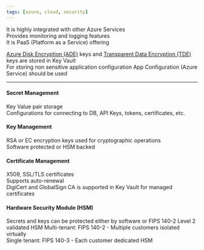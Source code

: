 ```yaml
---
tags: [azure, cloud, security]
---
```


It is highly integrated with other Azure Services  
Provides monitoring and logging features  
It is PaaS (Platform as a Service) offering

[Azure Disk Encryption (ADE)](Azure%20Disk%20Encryption%20(ADE).md) keys and [Transparent Data Encryption (TDE)](Transparent%20Data%20Encryption%20(TDE).md) keys are stored in Key Vault  
For storing non sensitive application configuration App Configuration (Azure Service) should be used

---

#### Secret Management
Key Value pair storage  
Configurations for connecting to DB,  API Keys, tokens, certificates, etc.  

#### Key Management
RSA or EC encryption keys used for cryptographic operations  
Software protected or HSM backed  

#### Certificate Management
X509, SSL/TLS certificates  
Supports auto-renewal  
DigiCert and GlobalSign CA is supported in Key Vault for managed certificates 

#### Hardware Security Module (HSM)
Secrets and keys can be protected either by software or FIPS 140-2 Level 2 validated HSM
Multi-tenant: FIPS 140-2 - Multiple customers isolated virtually  
Single tenant: FIPS 140-3 - Each customer dedicated HSM
